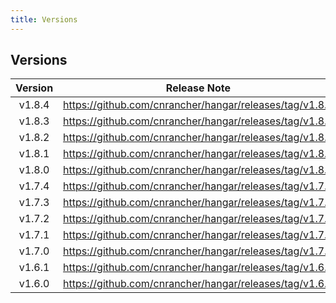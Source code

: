 ```yaml
---
title: Versions
---
```


## Versions

| Version | Release Note |
|:-------:|:-------------:
| v1.8.4  | https://github.com/cnrancher/hangar/releases/tag/v1.8.4 |
| v1.8.3  | https://github.com/cnrancher/hangar/releases/tag/v1.8.3 |
| v1.8.2  | https://github.com/cnrancher/hangar/releases/tag/v1.8.2 |
| v1.8.1  | https://github.com/cnrancher/hangar/releases/tag/v1.8.1 |
| v1.8.0  | https://github.com/cnrancher/hangar/releases/tag/v1.8.0 |
| v1.7.4  | https://github.com/cnrancher/hangar/releases/tag/v1.7.4 |
| v1.7.3  | https://github.com/cnrancher/hangar/releases/tag/v1.7.3 |
| v1.7.2  | https://github.com/cnrancher/hangar/releases/tag/v1.7.2 |
| v1.7.1  | https://github.com/cnrancher/hangar/releases/tag/v1.7.1 |
| v1.7.0  | https://github.com/cnrancher/hangar/releases/tag/v1.7.0 |
| v1.6.1  | https://github.com/cnrancher/hangar/releases/tag/v1.6.1 |
| v1.6.0  | https://github.com/cnrancher/hangar/releases/tag/v1.6.0 |
